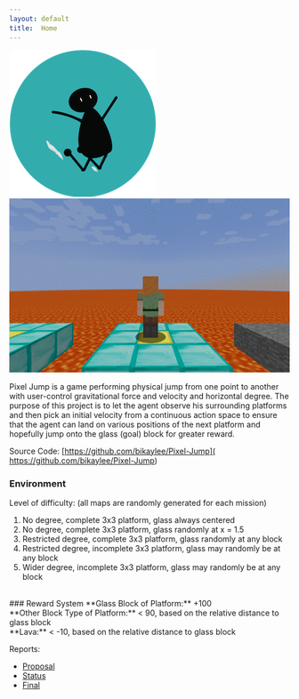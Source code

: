 ```yaml
---
layout: default
title:  Home
---
```



<img src="image/icon.png"><br>
<img src="image/MalmoDemo.gif" width=600><br>

Pixel Jump is a game performing physical jump from one point to another with user-control gravitational force and velocity and horizontal degree. The purpose of this project is to let the agent observe his surrounding platforms and then pick an initial velocity from a continuous action space to ensure that the agent can land on various positions of the next platform and hopefully jump onto the glass (goal) block for greater reward. 

Source Code:  [https://github.com/bikaylee/Pixel-Jump]( https://github.com/bikaylee/Pixel-Jump)


### Environment 
Level of difficulty: (all maps are randomly generated for each mission) <br>
1. No degree, complete 3x3 platform, glass always centered <br>
2. No degree, complete 3x3 platform, glass randomly at x = 1.5 <br>
3. Restricted degree, complete 3x3 platform, glass randomly at any block <br>
4. Restricted degree, incomplete 3x3 platform, glass may randomly be at any block <br>
5. Wider degree, incomplete 3x3 platform, glass may randomly be at any block <br>

<br>
### Reward System
**Glass Block of Platform:** +100 <br>
**Other Block Type of Platform:** < 90,  based on the relative distance to glass block <br>
**Lava:** < -10,  based on the relative distance to glass block 



Reports:

- [Proposal](proposal.html)
- [Status](status.html)
- [Final](final.html)
